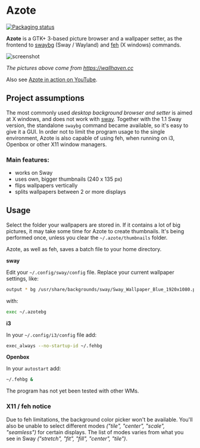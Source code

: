 # Azote

[![Packaging status](https://repology.org/badge/vertical-allrepos/azote.svg)](https://repology.org/project/azote/versions)

**Azote** is a GTK+ 3-based picture browser and a wallpaper setter, as the frontend to [swaybg](https://github.com/swaywm/swaybg) 
(Sway / Wayland) and [feh](https://feh.finalrewind.org) (X windows) commands.

![screenshot](http://nwg.pl/Lychee/uploads/big/85643617cb8aec153a05912b8023d0e9.png)

*The pictures above come from https://wallhaven.cc*

Also see [Azote in action on YouTube](https://youtu.be/77mrrTVPE7A).

## Project assumptions

The most commonly used *desktop background browser and setter* is aimed at X windows, and does not work with [sway](https://swaywm.org). 
Together with the 1.1 Sway version, the standalone `swaybg` command became available, so it's easy to give it a GUI. 
In order not to limit the program usage to the single environment, Azote is also capable of using feh, 
when running on i3, Openbox or other X11 window managers.

### Main features:

- works on Sway
- uses own, bigger thumbnails (240 x 135 px)
- flips wallpapers vertically
- splits wallpapers between 2 or more displays

## Usage

Select the folder your wallpapers are stored in. If it contains a lot of big pictures, it may take some time for
Azote to create thumbnails. It's being performed once, unless you clear the `~/.azote/thumbnails` folder.

Azote, as well as feh, saves a batch file to your home directory.

**sway**

Edit your `~/.config/sway/config` file. Replace your current wallpaper settings, like:

```bash
output * bg /usr/share/backgrounds/sway/Sway_Wallpaper_Blue_1920x1080.png fill
```

with:

```bash
exec ~/.azotebg
```

**i3**

In your `~/.config/i3/config` file add:

```bash
exec_always --no-startup-id ~/.fehbg
```

**Openbox**

In your `autostart` add:

```bash
~/.fehbg &
```

The program has not yet been tested with other WMs.

### X11 / feh notice

Due to feh limitations, the background color picker won't be available. You'll also be unable to select different modes 
*("tile", "center", "scale", "seamless")* for certain displays. The list of modes varies from what you see in Sway 
*("stretch", "fit", "fill", "center", "tile")*.
